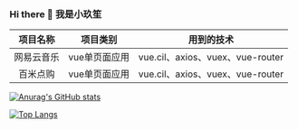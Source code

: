 ### Hi there 👋 我是小玖笙

<!--
**kxc0/kxc0** is a ✨ _special_ ✨ repository because its `README.md` (this file) appears on your GitHub profile.

Here are some ideas to get you started:

- 🔭 I’m currently working on ...
- 🌱 I’m currently learning ...
- 👯 I’m looking to collaborate on ...
- 🤔 I’m looking for help with ...
- 💬 Ask me about ...
- 📫 How to reach me: ...
- 😄 Pronouns: ...
- ⚡ Fun fact: ...
-->

|  项目名称  |   项目类别    |            用到的技术            |
| :--------: | :-----------: | :------------------------------: |
| 网易云音乐 | vue单页面应用 | vue.cil、axios、vuex、vue-router |
|  百米点购  | vue单页面应用 | vue.cil、axios、vuex、vue-router |

<!-- GitHub 统计卡 -->
[![Anurag's GitHub stats](https://github-readme-stats.vercel.app/api?username=kxc0&show_icons=true&theme=vue)](https://github.com/kxc0)
<!-- 热门语言卡 -->
[![Top Langs](https://github-readme-stats.vercel.app/api/top-langs/?username=kxc0&theme=vue)](https://github.com/kxc0)
<!-- 引用自：https://github.com/anuraghazra/github-readme-stats -->
